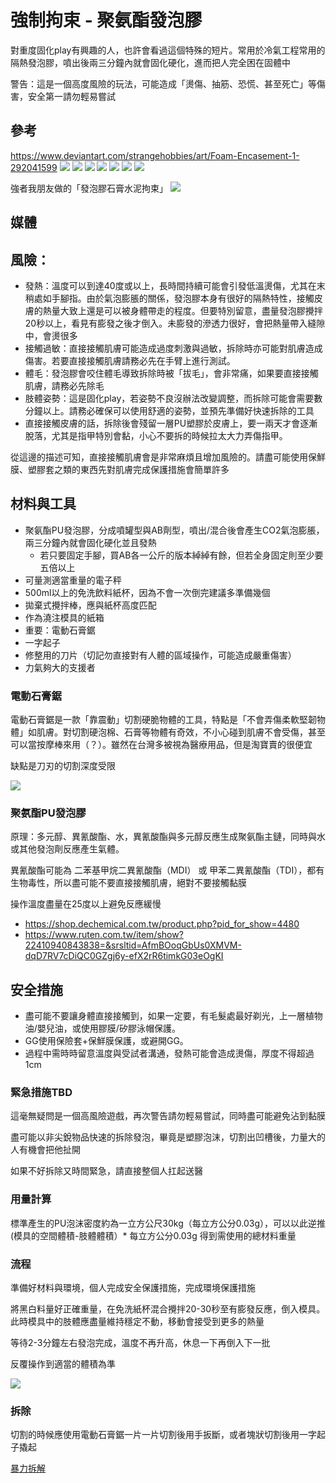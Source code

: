 強制拘束 - 聚氨酯發泡膠
=====
對重度固化play有興趣的人，也許會看過這個特殊的短片。常用於冷氣工程常用的隔熱發泡膠，噴出後兩三分鐘內就會固化硬化，進而把人完全困在固體中

警告：這是一個高度風險的玩法，可能造成「燙傷、抽筋、恐慌、甚至死亡」等傷害，安全第一請勿輕易嘗試

## 參考
https://www.deviantart.com/strangehobbies/art/Foam-Encasement-1-292041599
![](imgs/polyurethane_foam01.jpg)
![](imgs/polyurethane_foam02.jpg)
![](imgs/polyurethane_foam03.jpg)
![](imgs/polyurethane_foam04.jpg)
![](imgs/polyurethane_foam05.jpg)
![](imgs/polyurethane_foam06.jpg)
![](imgs/polyurethane_foam07.jpg)

強者我朋友做的「發泡膠石膏水泥拘束」
![](imgs/polyurethane_foam_t00.jpg)

## 媒體

## 風險：
- 發熱：溫度可以到達40度或以上，長時間持續可能會引發低溫燙傷，尤其在末稍處如手腳指。由於氣泡膨脹的關係，發泡膠本身有很好的隔熱特性，接觸皮膚的熱量大致上還是可以被身體帶走的程度。但要特別留意，盡量發泡膠攪拌20秒以上，看見有膨發之後才倒入。未膨發的滲透力很好，會把熱量帶入縫隙中，會燙很多
- 接觸過敏：直接接觸肌膚可能造成過度刺激與過敏，拆除時亦可能對肌膚造成傷害。若要直接接觸肌膚請務必先在手臂上進行測試。
- 體毛：發泡膠會咬住體毛導致拆除時被「拔毛」，會非常痛，如果要直接接觸肌膚，請務必先除毛
- 肢體姿勢：這是固化play，若姿勢不良沒辦法改變調整，而拆除可能會需要數分鐘以上。請務必確保可以使用舒適的姿勢，並預先準備好快速拆除的工具
- 直接接觸皮膚的話，拆除後會殘留一層PU塑膠於皮膚上，要一兩天才會逐漸脫落，尤其是指甲特別會黏，小心不要拆的時候拉太大力弄傷指甲。

從這邊的描述可知，直接接觸肌膚會是非常麻煩且增加風險的。請盡可能使用保鮮膜、塑膠套之類的東西先對肌膚完成保護措施會簡單許多

## 材料與工具
- 聚氨酯PU發泡膠，分成噴罐型與AB劑型，噴出/混合後會產生CO2氣泡膨脹，兩三分鐘內就會固化硬化並且發熱
  - 若只要固定手腳，買AB各一公斤的版本綽綽有餘，但若全身固定則至少要五倍以上
- 可量測適當重量的電子秤
- 500ml以上的免洗飲料紙杯，因為不會一次倒完建議多準備幾個
- 拋棄式攪拌棒，應與紙杯高度匹配
- 作為澆注模具的紙箱
- 重要：電動石膏鋸
- 一字起子
- 修整用的刀片（切記勿直接對有人體的區域操作，可能造成嚴重傷害）
- 力氣夠大的支援者

### 電動石膏鋸
電動石膏鋸是一款「靠震動」切割硬脆物體的工具，特點是「不會弄傷柔軟堅韌物體」如肌膚。對切割硬泡棉、石膏等物體有奇效，不小心碰到肌膚不會受傷，甚至可以當按摩棒來用（？）。雖然在台灣多被視為醫療用品，但是淘寶賣的很便宜

缺點是刀刃的切割深度受限

![](imgs/polyurethane_foam_saw.png)

### 聚氨酯PU發泡膠
原理：多元醇、異氰酸酯、水，異氰酸酯與多元醇反應生成聚氨酯主鏈，同時與水或其他發泡劑反應產生氣體。

異氰酸酯可能為 二苯基甲烷二異氰酸酯（MDI） 或 甲苯二異氰酸酯（TDI），都有生物毒性，所以盡可能不要直接接觸肌膚，絕對不要接觸黏膜

操作溫度盡量在25度以上避免反應緩慢

- https://shop.dechemical.com.tw/product.php?pid_for_show=4480
- https://www.ruten.com.tw/item/show?22410940843838=&srsltid=AfmBOoqGbUs0XMVM-dqD7RV7cDiQC0GZgj6y-efX2rR6timkG03eOgKI

## 安全措施
* 盡可能不要讓身體直接接觸到，如果一定要，有毛髮處最好剃光，上一層植物油/嬰兒油，或使用膠膜/矽膠泳帽保護。
* GG使用保險套+保鮮膜保護，或避開GG。
* 過程中需時時留意溫度與受試者溝通，發熱可能會造成燙傷，厚度不得超過1cm

### 緊急措施TBD
這毫無疑問是一個高風險遊戲，再次警告請勿輕易嘗試，同時盡可能避免沾到黏膜

盡可能以非尖銳物品快速的拆除發泡，畢竟是塑膠泡沫，切割出凹槽後，力量大的人有機會把他扯開

如果不好拆除又時間緊急，請直接整個人扛起送醫

### 用量計算
標準產生的PU泡沫密度約為一立方公尺30kg（每立方公分0.03g），可以以此逆推(模具的空間體積-肢體體積）* 每立方公分0.03g 得到需使用的總材料重量

### 流程
準備好材料與環境，個人完成安全保護措施，完成環境保護措施

將黑白料量好正確重量，在免洗紙杯混合攪拌20-30秒至有膨發反應，倒入模具。此時模具中的肢體應盡量維持穩定不動，移動會接受到更多的熱量

等待2-3分鐘左右發泡完成，溫度不再升高，休息一下再倒入下一批

反覆操作到適當的體積為準

![](imgs/polyurethane_foam_t01.jpg)
[](imgs/polyurethane_foam_t02.MOV)

### 拆除
切割的時候應使用電動石膏鋸一片一片切割後用手扳斷，或者塊狀切割後用一字起子撬起

[暴力拆解](imgs/polyurethane_foam_t02.MOV)